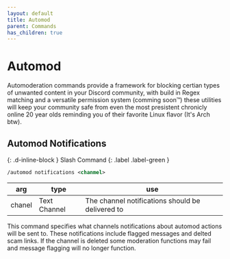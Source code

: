 ```yaml
---
layout: default
title: Automod
parent: Commands
has_children: true
---
```


# Automod
Automoderation commands provide a framework for blocking certian types of unwanted content in your Discord community, with build in Regex matching and a versatile permission system (comming soon™️) these utilities will keep your community safe from even the most presistent chronicly online 20 year olds reminding you of their favorite Linux flavor (It's Arch btw).

## Automod Notifications 
{: .d-inline-block }
Slash Command
{: .label .label-green }

```xml
/automod notifications <chanmel> 
```

| arg    | type         | use                                              |
|--------|--------------|--------------------------------------------------|
| chanel | Text Channel | The channel notifications should be delivered to |

This command specifies what channels notifications about automod actions will be sent to. These notifications include flagged messages and delted scam links. If the channel is deleted some moderation functions may fail and message flagging will no longer function.
